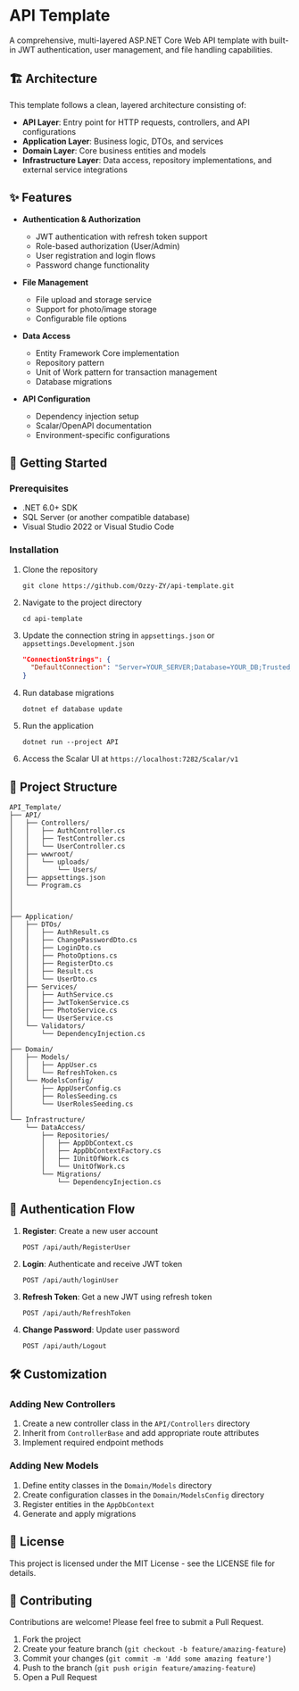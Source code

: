 ﻿# API Template

A comprehensive, multi-layered ASP.NET Core Web API template with built-in JWT authentication, user management, and file handling capabilities.

## 🏗️ Architecture

This template follows a clean, layered architecture consisting of:

- **API Layer**: Entry point for HTTP requests, controllers, and API configurations
- **Application Layer**: Business logic, DTOs, and services
- **Domain Layer**: Core business entities and models
- **Infrastructure Layer**: Data access, repository implementations, and external service integrations

## ✨ Features

- **Authentication & Authorization**
    - JWT authentication with refresh token support
    - Role-based authorization (User/Admin)
    - User registration and login flows
    - Password change functionality

- **File Management**
    - File upload and storage service
    - Support for photo/image storage
    - Configurable file options

- **Data Access**
    - Entity Framework Core implementation
    - Repository pattern
    - Unit of Work pattern for transaction management
    - Database migrations

- **API Configuration**
    - Dependency injection setup
    - Scalar/OpenAPI documentation
    - Environment-specific configurations

## 🚀 Getting Started

### Prerequisites

- .NET 6.0+ SDK
- SQL Server (or another compatible database)
- Visual Studio 2022 or Visual Studio Code

### Installation

1. Clone the repository
   ```
   git clone https://github.com/Ozzy-ZY/api-template.git
   ```

2. Navigate to the project directory
   ```
   cd api-template
   ```

3. Update the connection string in `appsettings.json` or `appsettings.Development.json`
   ```json
   "ConnectionStrings": {
     "DefaultConnection": "Server=YOUR_SERVER;Database=YOUR_DB;Trusted_Connection=True;MultipleActiveResultSets=true"
   }
   ```

4. Run database migrations
   ```
   dotnet ef database update
   ```

5. Run the application
   ```
   dotnet run --project API
   ```

6. Access the Scalar UI at `https://localhost:7282/Scalar/v1`

## 📁 Project Structure

```
API_Template/
├── API/
│   ├── Controllers/
│   │   ├── AuthController.cs
│   │   ├── TestController.cs
│   │   └── UserController.cs
│   ├── wwwroot/
│   │   └── uploads/
│   │       └── Users/
│   ├── appsettings.json
│   └── Program.cs
│   
│   
│
├── Application/
│   ├── DTOs/
│   │   ├── AuthResult.cs
│   │   ├── ChangePasswordDto.cs
│   │   ├── LoginDto.cs
│   │   ├── PhotoOptions.cs
│   │   ├── RegisterDto.cs
│   │   ├── Result.cs
│   │   └── UserDto.cs
│   ├── Services/
│   │   ├── AuthService.cs
│   │   ├── JwtTokenService.cs
│   │   ├── PhotoService.cs
│   │   └── UserService.cs
│   └── Validators/
│       └── DependencyInjection.cs
│
├── Domain/
│   ├── Models/
│   │   ├── AppUser.cs
│   │   └── RefreshToken.cs
│   └── ModelsConfig/
│       ├── AppUserConfig.cs
│       ├── RolesSeeding.cs
│       └── UserRolesSeeding.cs
│
└── Infrastructure/
    └── DataAccess/
        ├── Repositories/
        │   ├── AppDbContext.cs
        │   ├── AppDbContextFactory.cs
        │   ├── IUnitOfWork.cs
        │   └── UnitOfWork.cs
        └── Migrations/
            └── DependencyInjection.cs
```

## 🔐 Authentication Flow

1. **Register**: Create a new user account
   ```http
   POST /api/auth/RegisterUser
   ```

2. **Login**: Authenticate and receive JWT token
   ```http
   POST /api/auth/loginUser
   ```

3. **Refresh Token**: Get a new JWT using refresh token
   ```http
   POST /api/auth/RefreshToken
   ```

4. **Change Password**: Update user password
   ```http
   POST /api/auth/Logout
   ```

## 🛠️ Customization

### Adding New Controllers

1. Create a new controller class in the `API/Controllers` directory
2. Inherit from `ControllerBase` and add appropriate route attributes
3. Implement required endpoint methods

### Adding New Models

1. Define entity classes in the `Domain/Models` directory
2. Create configuration classes in the `Domain/ModelsConfig` directory
3. Register entities in the `AppDbContext`
4. Generate and apply migrations

## 📄 License

This project is licensed under the MIT License - see the LICENSE file for details.

## 🤝 Contributing

Contributions are welcome! Please feel free to submit a Pull Request.

1. Fork the project
2. Create your feature branch (`git checkout -b feature/amazing-feature`)
3. Commit your changes (`git commit -m 'Add some amazing feature'`)
4. Push to the branch (`git push origin feature/amazing-feature`)
5. Open a Pull Request
